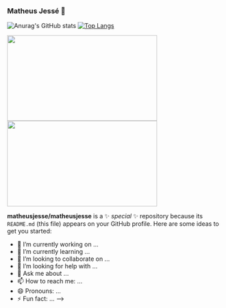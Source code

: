 ### Matheus Jessé 👋
![Anurag's GitHub stats](https://github-readme-stats.vercel.app/api?username=matheusjesse&show_icons=true&theme=slateorange)
[![Top Langs](https://github-readme-stats.vercel.app/api/top-langs/?username=matheusjesse&layout=compact&langs_count=8&theme=slateorange)](https://github.com/matheusjesse/github-readme-stats)

<a href="https://github.com/matheusjesse/github-readme-stats">
  <img align="center" src="https://github-readme-stats.vercel.app/api?username=matheusjesse&show_icons=true&theme=slateorange" width = "350" height="200"/>
</a>
<a href="https://github.com/matheusjesse/convoychat">
  <img align="center" src="https://github-readme-stats.vercel.app/api/top-langs/?username=matheusjesse&layout=compact&langs_count=8&theme=slateorange" width = "350" height="200"/>
</a>

**matheusjesse/matheusjesse** is a ✨ _special_ ✨ repository because its `README.md` (this file) appears on your GitHub profile.
Here are some ideas to get you started:

- 🔭 I’m currently working on ...
- 🌱 I’m currently learning ...
- 👯 I’m looking to collaborate on ...
- 🤔 I’m looking for help with ...
- 💬 Ask me about ...
- 📫 How to reach me: ...
- 😄 Pronouns: ...
- ⚡ Fun fact: ...
-->
